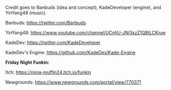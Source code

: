 Credit goes to Banbuds (idea and concept), KadeDeveloper (engine), and YinYang48 (music).

Banbuds: https://twitter.com/Banbuds

YinYang48: https://www.youtube.com/channel/UCnIjU-JNj3szZ1Q8tLCKjuw

KadeDev: https://twitter.com/KadeDeveloper

KadeDev's Engine: https://github.com/KadeDev/Kade-Engine

**Friday Night Funkin:**

Itch: https://ninja-muffin24.itch.io/funkin

Newgrounds: https://www.newgrounds.com/portal/view/770371

